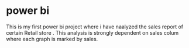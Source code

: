 # power bi
This is my first power bi project where i have naalyzed the sales report of certain Retail store .
This analysis is strongly dependent on sales colum where each graph is marked by sales.
